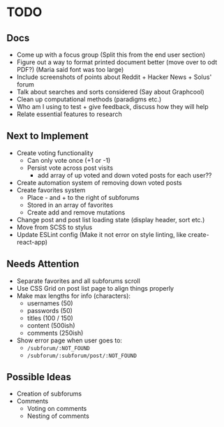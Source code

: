 # TODO

## Docs
- Come up with a focus group (Split this from the end user section)
- Figure out a way to format printed document better (move over to odt   PDF?) (Maria said font was too large)
- Include screenshots of points about Reddit + Hacker News + Solus' forum
- Talk about searches and sorts considered (Say about Graphcool)
- Clean up computational methods (paradigms etc.)
- Who am I using to test + give feedback, discuss how they will help
- Relate essential features to research

## Next to Implement
- Create voting functionality
  - Can only vote once (+1 or -1)
  - Persist vote across post visits
    - add array of up voted and down voted posts for each user??
- Create automation system of removing down voted posts
- Create favorites system
  - Place - and + to the right of subforums
  - Stored in an array of favorites
  - Create add and remove mutations
- Change post and post list loading state (display header, sort etc.)
- Move from SCSS to stylus
- Update ESLint config (Make it not error on style linting, like create-react-app)

## Needs Attention
- Separate favorites and all subforums scroll
- Use CSS Grid on post list page to align things properly
- Make max lengths for info (characters):
  - usernames (50)
  - passwords (50)
  - titles (100 / 150)
  - content (500ish)
  - comments (250ish)
- Show error page when user goes to:
  - `/subforum/:NOT_FOUND`
  - `/subforum/:subforum/post/:NOT_FOUND`

## Possible Ideas
- Creation of subforums
- Comments
  - Voting on comments
  - Nesting of comments
